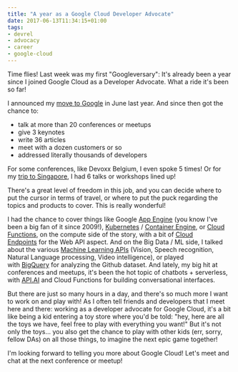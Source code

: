 ```yaml
---
title: "A year as a Google Cloud Developer Advocate"
date: 2017-06-13T11:34:15+01:00
tags:
- devrel
- advocacy
- career
- google-cloud
---
```


Time flies! Last week was my first "Googleversary": It's already been a year since I joined Google Cloud as a Developer Advocate. What a ride it's been so far!

I announced my [move to Google](http://glaforge.appspot.com/article/joining-google-as-developer-advocate-for-the-google-cloud-platform) in June last year. And since then got the chance to:

-   talk at more than 20 conferences or meetups
-   give 3 keynotes
-   write 36 articles
-   meet with a dozen customers or so
-   addressed literally thousands of developers

For some conferences, like Devoxx Belgium, I even spoke 5 times! Or for my [trip to Singapore](http://glaforge.appspot.com/article/flying-east-to-singapore), I had 6 talks or workshops lined up!

There's a great level of freedom in this job, and you can decide where to put the cursor in terms of travel, or where to put the puck regarding the topics and products to cover. This is really wonderful!

I had the chance to cover things like Google [App Engine](https://cloud.google.com/appengine/) (you know I've been a big fan of it since 2009!), [Kubernetes](https://kubernetes.io/) / [Container Engine](https://cloud.google.com/container-engine/), or [Cloud Functions](https://cloud.google.com/functions/), on the compute side of the story, with a bit of [Cloud Endpoints](https://cloud.google.com/endpoints/) for the Web API aspect. And on the Big Data / ML side, I talked about the various [Machine Learning APIs](https://cloud.google.com/products/machine-learning/) (Vision, Speech recognition, Natural Language processing, Video intelligence), or played with [BigQuery](https://cloud.google.com/bigquery/) for analyzing the Github dataset. And lately, my big hit at conferences and meetups, it's been the hot topic of chatbots + serverless, with [API.AI](https://api.ai/) and Cloud Functions for building conversational interfaces.

But there are just so many hours in a day, and there's so much more I want to work on and play with! As I often tell friends and developers that I meet here and there: working as a developer advocate for Google Cloud, it's a bit like being a kid entering a toy store where you'd be told: "hey, here are all the toys we have, feel free to play with everything you want!" But it's not only the toys... you also get the chance to play with other kids (err, sorry, fellow DAs) on all those things, to imagine the next epic game together!

I'm looking forward to telling you more about Google Cloud! Let's meet and chat at the next conference or meetup!